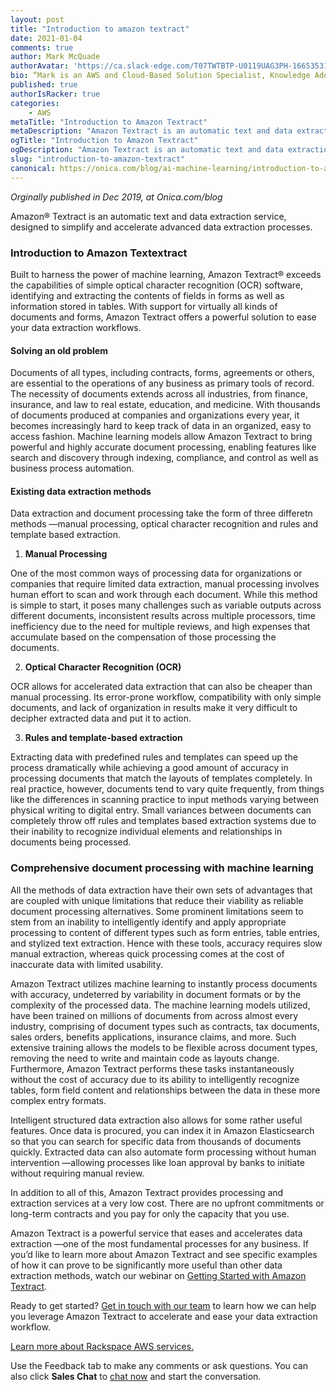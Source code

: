 ```yaml
---
layout: post
title: "Introduction to amazon textract"
date: 2021-01-04
comments: true
author: Mark McQuade
authorAvatar: 'https://ca.slack-edge.com/T07TWTBTP-U0119UAG3PH-16653531535c-512'
bio: “Mark is an AWS and Cloud-Based Solution Specialist, Knowledge Addict, Relationship Builder, and Practice Manager of Data Science & Engineering at Onica. His passion is in the data, artificial intelligence, and machine learning areas. He also loves promoting AWS data and ML services through webinars and events and passing his knowledge onto others.”
published: true
authorIsRacker: true
categories:
    - AWS
metaTitle: "Introduction to Amazon Textract"
metaDescription: "Amazon Textract is an automatic text and data extraction service, designed to simplify and accelerate advanced data extraction processes. Built to harness the power of machine learning, Amazon Textract exceeds the capabilities of simple optical character recognition software, identifying and extracting the contents of fields in forms as well as information stored in tables."
ogTitle: "Introduction to Amazon Textract"
ogDescription: "Amazon Textract is an automatic text and data extraction service, designed to simplify and accelerate advanced data extraction processes. Built to harness the power of machine learning, Amazon Textract exceeds the capabilities of simple optical character recognition software, identifying and extracting the contents of fields in forms as well as information stored in tables."
slug: "introduction-to-amazon-textract"
canonical: https://onica.com/blog/ai-machine-learning/introduction-to-amazon-textract/
---
```


*Orginally published in Dec 2019, at Onica.com/blog* 

Amazon&reg; Textract is an automatic text and data extraction service, designed to simplify and accelerate advanced data extraction processes. 

<!--more-->

### Introduction to Amazon Textextract

Built to harness the power of machine learning, Amazon Textract&reg; exceeds the capabilities of simple optical character recognition (OCR) software, identifying and extracting the contents of fields in forms as well as information stored in tables. With support for virtually all kinds of documents and forms, Amazon Textract offers a powerful solution to ease your data extraction workflows.

#### Solving an old problem

Documents of all types, including contracts, forms, agreements or others, are essential to the operations of any business as primary tools of record. The necessity of documents extends across all industries, from finance, insurance, and law to real estate, education, and medicine. With thousands of documents produced at companies and organizations every year, it becomes increasingly hard to keep track of data in an organized, easy to access fashion. Machine learning models allow Amazon Textract to bring powerful and highly accurate document processing, enabling features like search and discovery through indexing, compliance, and control as well as business process automation.

#### Existing data extraction methods

Data extraction and document processing take the form of three differetn methods &mdash;manual processing, optical character recognition and rules and template based extraction.

1. **Manual Processing**

One of the most common ways of processing data for organizations or companies that require limited data extraction, manual processing involves human effort to scan and work through each document. While this method is simple to start, it poses many challenges such as variable outputs across different documents, inconsistent results across multiple processors, time inefficiency due to the need for multiple reviews, and high expenses that accumulate based on the compensation of those processing the documents.

2. **Optical Character Recognition (OCR)**

OCR allows for accelerated data extraction that can also be cheaper than manual processing. Its error-prone workflow, compatibility with only simple documents, and lack of organization in results make it very difficult to decipher extracted data and put it to action.

3. **Rules and template-based extraction**

Extracting data with predefined rules and templates can speed up the process dramatically while achieving a good amount of accuracy in processing documents that match the layouts of templates completely. In real practice, however, documents tend to vary quite frequently, from things like the differences in scanning practice to input methods varying between physical writing to digital entry. Small variances between documents can completely throw off rules and templates based extraction systems due to their inability to recognize individual elements and relationships in documents being processed.

### Comprehensive document processing with machine learning

All the methods of data extraction have their own sets of advantages that are coupled with unique limitations that reduce their viability as reliable document processing alternatives. Some prominent limitations seem to stem from an inability to intelligently identify and apply appropriate processing to content of different types such as form entries, table entries, and stylized text extraction. Hence with these tools, accuracy requires slow manual extraction, whereas quick processing comes at the cost of inaccurate data with limited usability.

Amazon Textract utilizes machine learning to instantly process documents with accuracy, undeterred by variability in document formats or by the complexity of the processed data. The machine learning models utilized, have been trained on millions of documents from across almost every industry, comprising of document types such as contracts, tax documents, sales orders, benefits applications, insurance claims, and more. Such extensive training allows the models to be flexible across document types, removing the need to write and maintain code as layouts change. Furthermore, Amazon Textract performs these tasks instantaneously without the cost of accuracy due to its ability to intelligently recognize tables, form field content and relationships between the data in these more complex entry formats.

Intelligent structured data extraction also allows for some rather useful features. Once data is procured, you can index it in Amazon Elasticsearch so that you can search for specific data from thousands of documents quickly. Extracted data can also automate form processing without human intervention &mdash;allowing processes like loan approval by banks to initiate without requiring manual review.

In addition to all of this, Amazon Textract provides processing and extraction services at a very low cost. There are no upfront commitments or long-term contracts and you pay for only the capacity that you use.

Amazon Textract is a powerful service that eases and accelerates data extraction &mdash;one of the most fundamental processes for any business. If you’d like to learn more about Amazon Textract and see specific examples of how it can prove to be significantly more useful than other data extraction methods, watch our webinar on [Getting Started with Amazon Textract](https://onica.com/videos/getting-started-with-amazon-textract/).

Ready to get started? [Get in touch with our team](https://onica.com/contact/) to learn how we can help you leverage Amazon Textract to accelerate and ease your data extraction workflow.


<a class="cta teal" id="cta" href="https://www.rackspace.com/cloud/aws">Learn more about Rackspace AWS services.</a>

Use the Feedback tab to make any comments or ask questions. You can also click
**Sales Chat** to [chat now](https://www.rackspace.com/) and start the conversation.
